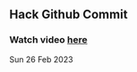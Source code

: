 
 ## Hack Github Commit 
 ### Watch video <a href="https://www.youtube.com">here</a> 
 Sun 26 Feb 2023 
